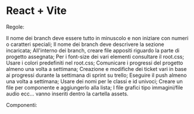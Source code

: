 # React + Vite
Regole:

Il nome dei branch deve essere tutto in minuscolo e non iniziare con numeri o caratteri speciali;
Il nome dei branch deve descrivere la sezione incaricata;
All'interno dei branch, creare file appositi riguardo la parte di progetto assegnata;
Per i font-size dei vari elementi consultare il root.css;
Usare i colori predefiniti nel root.css;
Comunicare i progressi del progetto almeno una volta a settimana;
Creazione e modifiche dei ticket vari in base ai progressi durante la settimana di sprint su trello;
Eseguire il push almeno una volta a settimana;
Usare dei nomi per le classi e id univoci;
Creare un file per componente e aggiungerlo alla lista;
I file grafici tipo immagini/file audio ecc... vanno inseriti dentro la cartella assets.



Componenti:




